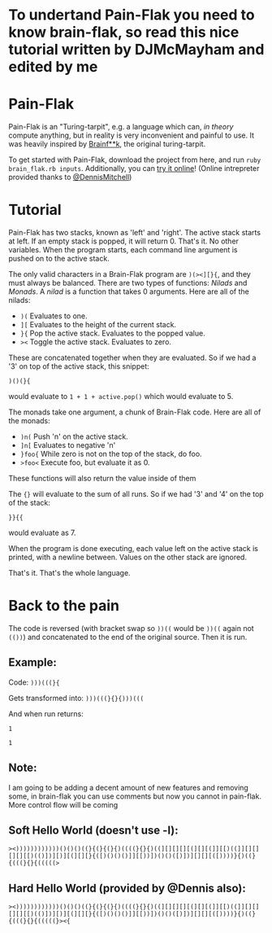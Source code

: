 # To undertand Pain-Flak you need to know brain-flak, so read this nice tutorial written by DJMcMayham and edited by me


# Pain-Flak

Pain-Flak is an "Turing-tarpit", e.g. a language which can, *in theory* compute anything, but in reality is very inconvenient and painful to use. It was heavily inspired by [Brainf**k](https://esolangs.org/wiki/Brainfuck), the original turing-tarpit.

To get started with Pain-Flak, download the project from here, and run `ruby brain_flak.rb inputs`. Additionally, you can [try it online](http://brain-flak.tryitonline.net/)! (Online intrepreter provided thanks to [@DennisMitchell](https://github.com/DennisMitchell))

# Tutorial

Pain-Flak has two stacks, known as 'left' and 'right'. The active stack starts at left. If an empty stack is popped, it will return 0. That's it. No other variables. When the program starts, each command line argument is pushed on to the active stack.

The only valid characters in a Brain-Flak program are `)(><][}{`, and they must always be balanced. There are two types of functions: *Nilads* and *Monads*. A *nilad* is a function that takes 0 arguments. Here are all of the nilads:

 - `)(` Evaluates to one.
 - `][` Evaluates to the height of the current stack.
 - `}{` Pop the active stack. Evaluates to the popped value.
 - `><` Toggle the active stack. Evaluates to zero.

These are concatenated together when they are evaluated. So if we had a '3' on top of the active stack, this snippet:

    )()(}{
  
would evaluate to `1 + 1 + active.pop()` which would evaluate to 5.

The monads take one argument, a chunk of Brain-Flak code. Here are all of the monads:

 - `)n(` Push 'n' on the active stack.
 - `]n[` Evaluates to negative 'n'
 - `}foo{` While zero is not on the top of the stack, do foo.
 - `>foo<` Execute foo, but evaluate it as 0.

These functions will also return the value inside of them

The `{}` will evaluate to the sum of all runs.  So if we had '3' and '4' on the top of the stack:

    }}{{


would evaluate as 7.

When the program is done executing, each value left on the active stack is printed, with a newline between. Values on the other stack are ignored.

That's it. That's the whole language. 




# Back to the pain


The code is reversed (with bracket swap so `))((` would be `))((` again not `(())`) and concatenated to the end of the original source. Then it is run.
## Example:
Code:
`)))(((}{`

Gets transformed into:
`)))(((}{}{)))(((`

And when run returns:

`1`

`1`

## Note:
I am going to be adding a decent amount of new features and removing some, in brain-flak you can use comments but now you cannot in pain-flak. More control flow will be coming


## Soft Hello World (doesn't use -l):

`><))))))))))))()()()((}{(}{(}{)((((}{}{)((][][][][(][][(]][[)((]][][][][][[)(()‌​])][)][(][][}{([)()()()]][[))])()()([)])][][][([))))}{)((}{(((}{}{(((((>`

## Hard Hello World (provided by @Dennis also):
`><))))))))))))()()()((}{(}{(}{)((((}{}{)((][][][][(][][(]][[)((]][][][][][[)(()‌​])][)][(][][}{([)()()()]][[))])()()([)])][][][([))))}{)((}{(((}{}{(((((}><{`
